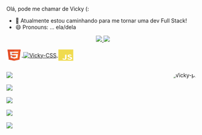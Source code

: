 Olá, pode me chamar de Vicky (:
- 🌱 Atualmente estou caminhando para me tornar uma dev Full Stack! 
- 😄 Pronouns: ... ela/dela


<div align="center">
  <a href="https://github.com/eiviq">
  <img width="45%" src="https://github-readme-stats.vercel.app/api?username=eiviq&show_icons=true&theme=panda&include_all_commits=true&count_private=true"/>
  <img width="44%" src="https://github-readme-stats.vercel.app/api/top-langs/?username=eiviq&layout=compact&langs_count=7&theme=panda"/>
</div>

<div style="display: inline_block"><br>
  <img align="center" alt="Vicky-HTML" height="30" width="40" src="https://raw.githubusercontent.com/devicons/devicon/master/icons/html5/html5-original.svg">
  <img align="center" alt="Vicky-CSS" height="30" width="40" src="https://cdn.jsdelivr.net/gh/devicons/devicon/icons/css3/css3-original.svg">
  
   <img align="center" alt="Vicky-Js" height="30" width="40" src="https://raw.githubusercontent.com/devicons/devicon/master/icons/javascript/javascript-plain.svg">
   
   
</div>

##

<div> 
  <img align="right" alt="Vicky-pic" height="150" style="border-radius:50px;" src="https://images2.imgbox.com/6f/01/fMd6ILHi_o.gif">
  <a href="https://www.linkedin.com/in/eiviq/" target="_blank"><img src="https://img.shields.io/badge/-LinkedIn-%230077B5?style=for-the-badge&logo=linkedin&logoColor=white" target="_blank"></a> 
  
  <a href = "mailto:eeivick@gmail.com"><img src="https://img.shields.io/badge/-Gmail-%23333?style=for-the-badge&logo=gmail&logoColor=white" target="_blank"></a>

  <a href="https://www.instagram.com/eiviq/" target="_blank"><img src="https://img.shields.io/badge/-Instagram-%23E4405F?style=for-the-badge&logo=instagram&logoColor=white" target="_blank"></a>

  <a href="https://www.twitch.tv/eiviq" target="_blank"><img src="https://img.shields.io/badge/Twitch-9146FF?style=for-the-badge&logo=twitch&logoColor=white" target="_blank"></a>

  <a href="https://www.tiktok.com/@eiviq" target="_blank"><img src="https://img.shields.io/badge/TikTok-000000?style=for-the-badge&logo=tiktok&logoColor=white" target="_blank"></a> 
 
</div>
